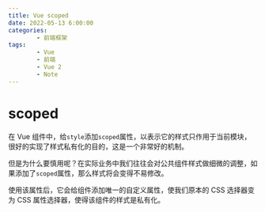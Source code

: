 ```yaml
---
title: Vue scoped
date: 2022-05-13 6:00:00
categories:
        - 前端框架
tags:
        - Vue
        - 前端
        - Vue 2
        - Note
---
```


# scoped

在 Vue 组件中，给`style`添加`scoped`属性，以表示它的样式只作用于当前模块，很好的实现了样式私有化的目的，这是一个非常好的机制。

但是为什么要慎用呢？在实际业务中我们往往会对公共组件样式做细微的调整，如果添加了`scoped`属性，那么样式将会变得不易修改。

使用该属性后，它会给组件添加唯一的自定义属性，使我们原本的 CSS 选择器变为 CSS 属性选择器，使得该组件的样式是私有化。
